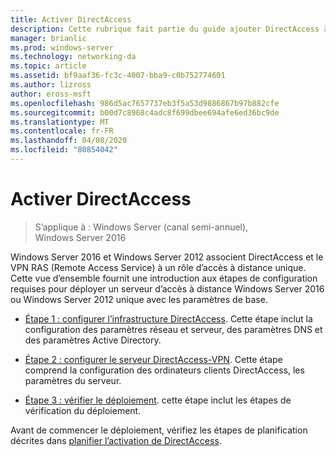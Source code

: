 ```yaml
---
title: Activer DirectAccess
description: Cette rubrique fait partie du guide ajouter DirectAccess à un déploiement d’accès à distance (VPN) existant pour Windows Server 2016
manager: brianlic
ms.prod: windows-server
ms.technology: networking-da
ms.topic: article
ms.assetid: bf9aaf36-fc3c-4007-bba9-c0b752774601
ms.author: lizross
author: eross-msft
ms.openlocfilehash: 986d5ac7657737eb3f5a53d9886867b97b882cfe
ms.sourcegitcommit: b00d7c8968c4adc8f699dbee694afe6ed36bc9de
ms.translationtype: MT
ms.contentlocale: fr-FR
ms.lasthandoff: 04/08/2020
ms.locfileid: "80854042"
---
```

# <a name="enable-directaccess"></a>Activer DirectAccess

>S’applique à : Windows Server (canal semi-annuel), Windows Server 2016

 Windows Server 2016 et Windows Server 2012 associent DirectAccess et le VPN RAS (Remote Access Service) à un rôle d’accès à distance unique. Cette vue d’ensemble fournit une introduction aux étapes de configuration requises pour déployer un serveur d’accès à distance Windows Server 2016 ou Windows Server 2012 unique avec les paramètres de base.
  
-   [Étape 1 : configurer l’infrastructure DirectAccess](step-1-configure-da-inf-davpn.md). Cette étape inclut la configuration des paramètres réseau et serveur, des paramètres DNS et des paramètres Active Directory.  
  
-   [Étape 2 : configurer le serveur DirectAccess-VPN](step-2-configure-server-davpn.md). Cette étape comprend la configuration des ordinateurs clients DirectAccess, les paramètres du serveur.  
  
-   [Étape 3 : vérifier le déploiement](step-3-verify-davpn.md). cette étape inclut les étapes de vérification du déploiement.  
  
Avant de commencer le déploiement, vérifiez les étapes de planification décrites dans [planifier l’activation de DirectAccess](Plan-to-Enable-DirectAccess.md).  
  


